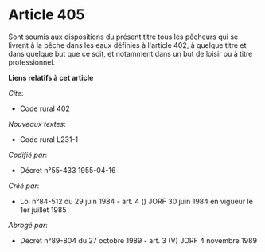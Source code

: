 # Article 405

Sont soumis aux dispositions du présent titre tous les pêcheurs qui se livrent à la pêche dans les eaux définies à l'article
402, à quelque titre et dans quelque but que ce soit, et notamment dans un but de loisir ou à titre professionnel.

**Liens relatifs à cet article**

_Cite_:

  - Code rural 402

_Nouveaux textes_:

  - Code rural L231-1

_Codifié par_:

  - Décret n°55-433 1955-04-16

_Créé par_:

  - Loi n°84-512 du 29 juin 1984 - art. 4 () JORF 30 juin 1984 en vigueur le 1er juillet 1985

_Abrogé par_:

  - Décret n°89-804 du 27 octobre 1989 - art. 3 (V) JORF 4 novembre 1989
